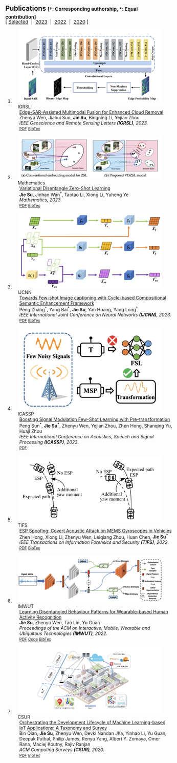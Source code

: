 <script src="https://code.jquery.com/jquery-3.6.0.min.js"></script>
<script src="assets/js/filter.js"></script>


<h2 id="publications" style="margin: 2px 0px -15px;">Publications <temp style="font-size:15px;">[†: Corresponding authorship, *: Equal contribution]</temp></h2>

<div id="yearFilter" style="margin-top: 10px;">
    <temp style="font-size:15px;">[</temp>
    <a href="#" onclick="filterByYear('selected')" style="font-size:15px;">Selected</a>
    <span style="margin-left: 5px; margin-right: 5px;">|</span>
    <a href="#" onclick="filterByYear('2023')" style="font-size:15px;">2023</a>
    <span style="margin-left: 5px; margin-right: 5px;">|</span>
    <a href="#" onclick="filterByYear('2022')" style="font-size:15px;">2022</a>
    <span style="margin-left: 5px; margin-right: 5px;">|</span>
    <a href="#" onclick="filterByYear('2020')" style="font-size:15px;">2020</a>
    <temp style="font-size:15px;">]</temp>
</div>

<div class="publications">
<ol class="bibliography">
<!-- ####################################Start##################################-->
<li data-year="2023">
<div class="pub-row">
  <div class="col-sm-3 abbr" style="position: relative;padding-right: 15px;padding-left: 15px;">
    <img src="assets/img/3517257.png" class="teaser img-fluid z-depth-1">
    <abbr class="badge">IGRSL</abbr>
  </div>
  <div class="col-sm-9" style="position: relative;width: 100%;padding-right: 15px;padding-left: 20px;">
    <div class="title"><a href="https://ieeexplore.ieee.org/document/10225590">Edge-SAR-Assisted Multimodal Fusion for Enhanced Cloud Removal</a></div>
    <div class="author">Zhenyu Wen, Jiahui Suo, <strong>Jie Su</strong>, Bingning Li, Yejian Zhou</div>
    <div class="periodical"><em> IEEE Geoscience and Remote Sensing Letters <strong>(IGRSL)</strong>, 2023.</em></div>
    <div class="links">
      <a href="assets/paper/3517257.pdf" class="btn btn-sm z-depth-0" role="button" target="_blank" style="font-size:12px;">PDF</a>
      <a href="" class="btn btn-sm z-depth-0" role="button" target="_blank" style="font-size:12px;">BibTex</a>
    </div>
  </div>
</div>
</li>
<br>
<!-- #####################################End###################################-->
<!-- ####################################Start##################################-->
<li data-year="2023">
<div class="pub-row">
  <div class="col-sm-3 abbr" style="position: relative;padding-right: 15px;padding-left: 15px;">
    <img src="assets/img/3517256.png" class="teaser img-fluid z-depth-1">
    <abbr class="badge">Mathematics</abbr>
  </div>
  <div class="col-sm-9" style="position: relative;width: 100%;padding-right: 15px;padding-left: 20px;">
    <div class="title"><a href="https://www.mdpi.com/2227-7390/11/16/3578">Variational Disentangle Zero-Shot Learning</a></div>
    <div class="author"><strong>Jie Su</strong>, Jinhao Wan<sup>†</sup>, Taotao Li, Xiong Li, Yuheng Ye</div>
    <div class="periodical"><em> Mathematics, 2023.</em></div>
    <div class="links">
      <a href="assets/paper/3517256.pdf" class="btn btn-sm z-depth-0" role="button" target="_blank" style="font-size:12px;">PDF</a>
      <a href="" class="btn btn-sm z-depth-0" role="button" target="_blank" style="font-size:12px;">BibTex</a>
    </div>
  </div>
</div>
</li>
<br>
<!-- #####################################End###################################-->
<!-- ####################################Start##################################-->
<li data-year="2023">
<div class="pub-row">
  <div class="col-sm-3 abbr" style="position: relative;padding-right: 15px;padding-left: 15px;">
    <img src="assets/img/3517255.png" class="teaser img-fluid z-depth-1">
    <abbr class="badge">IJCNN</abbr>
  </div>
  <div class="col-sm-9" style="position: relative;width: 100%;padding-right: 15px;padding-left: 20px;">
    <div class="title"><a href="https://ieeexplore.ieee.org/document/10191558">Towards Few-shot Image captioning with Cycle-based Compositional Semantic Enhancement Framework</a></div>
    <div class="author">Peng Zhang<sup>*</sup>, Yang Bai<sup>*</sup>, <strong>Jie Su</strong>, Yan Huang, Yang Long<sup>†</sup></div>
    <div class="periodical"><em> IEEE International Joint Conference on Neural Networks <strong>(IJCNN)</strong>, 2023.</em></div>
    <div class="links">
      <a href="assets/paper/3517255.pdf" class="btn btn-sm z-depth-0" role="button" target="_blank" style="font-size:12px;">PDF</a>
      <a href="https://dblp.uni-trier.de/rec/conf/ijcnn/ZhangBSHL23.html?view=bibtex" class="btn btn-sm z-depth-0" role="button" target="_blank" style="font-size:12px;">BibTex</a>
    </div>
  </div>
</div>
</li>
<br>
<!-- #####################################End###################################-->
<!-- ####################################Start##################################-->
<li data-year="2023" data-tag="selected">
<div class="pub-row">

  <div class="col-sm-3 abbr" style="position: relative;padding-right: 15px;padding-left: 15px;">
    <img src="assets/img/3517254.png" class="teaser img-fluid z-depth-1">
    <abbr class="badge">ICASSP</abbr>
  </div>
  <div class="col-sm-9" style="position: relative;width: 100%;padding-right: 15px;padding-left: 20px;">
    <div class="title"><a href="https://ieeexplore.ieee.org/abstract/document/10094893">Boosting Signal Modulation Few-Shot Learning with Pre-transformation</a></div>
    <div class="author">Peng Sun<sup>*</sup>, <strong>Jie Su<sup>*</sup></strong>, Zhenyu Wen, Yejian Zhou, Zhen Hong, Shanqing Yu, Huaji Zhou</div>
    <div class="periodical"><em>IEEE International Conference on Acoustics, Speech and Signal Processing <strong>(ICASSP)</strong>, 2023.</em></div>
    <div class="links">
      <a href="assets/paper/3517254.pdf" class="btn btn-sm z-depth-0" role="button" target="_blank" style="font-size:12px;">PDF</a>
      <!-- <a href="https://ieeexplore.ieee.org/abstract/document/10094893" class="btn btn-sm z-depth-0" role="button" target="_blank" style="font-size:12px;">BibTex</a> -->
    </div>
  </div>
</div>
</li>
<br>
<!-- #####################################End###################################-->
<!-- ####################################Start##################################-->
<li data-year="2022" data-tag="selected">
<div class="pub-row">

  <div class="col-sm-3 abbr" style="position: relative;padding-right: 15px;padding-left: 15px;">
    <img src="assets/img/3517253.png" class="teaser img-fluid z-depth-1">
    <abbr class="badge">TIFS</abbr>
  </div>
  <div class="col-sm-9" style="position: relative;width: 100%;padding-right: 15px;padding-left: 20px;">
    <div class="title"><a href="https://ieeexplore.ieee.org/document/9903073">ESP Spoofing: Covert Acoustic Attack on MEMS Gyroscopes in Vehicles</a></div>
    <div class="author">Zhen Hong, Xiong Li, Zhenyu Wen, Leiqiang Zhou, Huan Chen, <strong>Jie Su<sup>†</sup></strong></div>
    <div class="periodical"><em>IEEE Transactions on Information Forensics and Security <strong>(TIFS)</strong>, 2022.</em></div>
    <div class="links">
      <a href="assets/paper/3517253.pdf" class="btn btn-sm z-depth-0" role="button" target="_blank" style="font-size:12px;">PDF</a>
      <a href="https://dblp.uni-trier.de/rec/journals/tifs/HongLWZCS22.html?view=bibtex" class="btn btn-sm z-depth-0" role="button" target="_blank" style="font-size:12px;">BibTex</a>
    </div>
  </div>
</div>
</li>
<br>
<!-- #####################################End###################################-->
<!-- ####################################Start##################################-->
<li data-year="2022" data-tag="selected">
<div class="pub-row">
<div class="col-sm-3 abbr" style="position: relative;padding-right: 15px;padding-left: 15px;">
<img src="assets/img/3517252.png" class="teaser img-fluid z-depth-1">
<abbr class="badge">IMWUT</abbr>
</div>

<div class="col-sm-9" style="position: relative;width: 100%;padding-right: 15px;padding-left: 20px;">
    <div class="title"><a href="https://dl.acm.org/doi/10.1145/3517252">Learning Disentangled Behaviour Patterns for Wearable-based Human Activity Recognition</a></div>
    <div class="author"><strong>Jie Su</strong>, Zhenyu Wen, Tao Lin, Yu Guan</div>
    <div class="periodical"><em>Proceedings of the ACM on Interactive, Mobile, Wearable and Ubiquitous Technologies <strong>(IMWUT)</strong>, 2022.</em></div>
    <div class="links">
      <a href="assets/paper/3517252.pdf" class="btn btn-sm z-depth-0" role="button" target="_blank" style="font-size:12px;">PDF</a>
      <a href="https://github.com/Jie-su/BPD" class="btn btn-sm z-depth-0" role="button" target="_blank" style="font-size:12px;">Code</a>
      <!-- <a href="https://class-il.mpi-inf.mpg.de/mnemonics/" class="btn btn-sm z-depth-0" role="button" target="_blank" style="font-size:12px;">Project Page</a> -->
      <a href="https://dblp.uni-trier.de/rec/journals/imwut/SuWLG22.html?view=bibtex" class="btn btn-sm z-depth-0" role="button" target="_blank" style="font-size:12px;">BibTex</a>
      <!-- <strong><i style="color:#e74d3c">Oral Presentation</i></strong> -->
    </div>
  </div>
</div>
</li>
<br>
<!-- #####################################End###################################-->
<!-- ####################################Start##################################-->
<li data-year="2020">
<div class="pub-row">
  <div class="col-sm-3 abbr" style="position: relative;padding-right: 15px;padding-left: 15px;">
    <img src="assets/img/3398020.png" class="teaser img-fluid z-depth-1">
    <abbr class="badge">CSUR</abbr>
  </div>

  <div class="col-sm-9" style="position: relative;width: 100%;padding-right: 15px;padding-left: 20px;">
    <div class="title"><a href="https://dl.acm.org/doi/10.1145/3398020">Orchestrating the Development Lifecycle of Machine Learning-based IoT Applications: A Taxonomy and Survey</a></div>
    <div class="author">Bin Qian, <strong>Jie Su</strong>, Zhenyu Wen, Devki Nandan Jha, Yinhao Li, Yu Guan, Deepak Puthal, Philip James, Renyu Yang, Albert Y. Zomaya, Omer Rana, Maciej Koutny, Rajiv Ranjan</div>
    <div class="periodical"><em>ACM Computing Surveys <strong>(CSUR)</strong>, 2020.</em></div>
    <div class="links">
      <a href="assets/paper/3398020.pdf" class="btn btn-sm z-depth-0" role="button" target="_blank" style="font-size:12px;">PDF</a>
      <a href="https://dblp.uni-trier.de/rec/journals/csur/QianSWJLGPJYZRW20.html?view=bibtex" class="btn btn-sm z-depth-0" role="button" target="_blank" style="font-size:12px;">BibTex</a>
      <!-- <strong><i style="color:#e74d3c">Oral Presentation</i></strong> -->
    </div>
  </div>
</div>
</li>
<br>
<!-- #####################################End###################################-->
</ol>
</div>